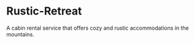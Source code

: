 # Rustic-Retreat
A cabin rental service that offers cozy and rustic accommodations in the mountains.
